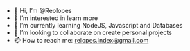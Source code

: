 - 👋 Hi, I’m @Reolopes
- 👀 I’m interested in learn more
- 🌱 I’m currently learning NodeJS, Javascript and Databases
- 💞️ I’m looking to collaborate on create personal projects
- 📫 How to reach me: relopes.index@gmail.com

<!---
Reolopes/Reolopes is a ✨ special ✨ repository because its `README.md` (this file) appears on your GitHub profile.
You can click the Preview link to take a look at your changes.
--->
